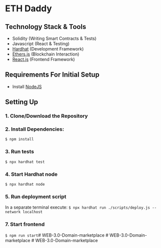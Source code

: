 # ETH Daddy 

## Technology Stack & Tools

- Solidity (Writing Smart Contracts & Tests)
- Javascript (React & Testing)
- [Hardhat](https://hardhat.org/) (Development Framework)
- [Ethers.js](https://docs.ethers.io/v5/) (Blockchain Interaction)
- [React.js](https://reactjs.org/) (Frontend Framework)

## Requirements For Initial Setup
- Install [NodeJS](https://nodejs.org/en/)

## Setting Up
### 1. Clone/Download the Repository

### 2. Install Dependencies:
`$ npm install`

### 3. Run tests
`$ npx hardhat test`

### 4. Start Hardhat node
`$ npx hardhat node`

### 5. Run deployment script
In a separate terminal execute:
`$ npx hardhat run ./scripts/deploy.js --network localhost`

### 7. Start frontend
`$ npm run start`#   W E B - 3 . 0 - D o m a i n - m a r k e t p l a c e  
 #   W E B - 3 . 0 - D o m a i n - m a r k e t p l a c e  
 #   W E B - 3 . 0 - D o m a i n - m a r k e t p l a c e  
 